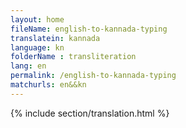 ```yaml
--- 
layout: home 
fileName: english-to-kannada-typing
translatein: kannada
language: kn
folderName : transliteration
lang: en
permalink: /english-to-kannada-typing
matchurls: en&&kn
---
```

{% include section/translation.html %}